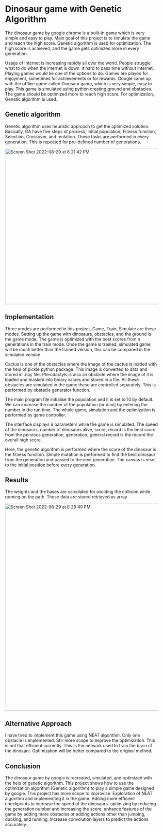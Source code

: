 # Dinosaur game with Genetic Algorithm

The dinosaur game by google chrome is a built-in game which is very simple and easy to play. Main goal of this project is to simulate the game and reach the high score. Genetic algorithm is used for optimization. The high score is achieved, and the game gets optimized more in every generation.

Usage of internet is increasing rapidly all over the world. People struggle what to do when the internet is down. It hard to pass time without internet. Playing games would be one of the options to do. Games are played for enjoyment, sometimes for achievements or for rewards. Google came up with the offline game called Dinosaur game, which is very simple, easy to play. This game is simulated using python creating ground and obstacles. The game should be optimized more to reach high score. For optimization, Genetic algorithm is used.

## Genetic algorithm

Genetic algorithm uses heuristic approach to get the optimized solution. Basically, GA have five steps of process, Initial population, Fitness function, Selection, Crossover, and mutation. These tasks are performed in every generation. This is repeated for pre-defined number of generations.

<img width="511" alt="Screen Shot 2022-08-29 at 8 21 42 PM" src="https://user-images.githubusercontent.com/38185827/187321287-f3997922-6b78-4607-b6f3-c92ac7c984c3.png">

## Implementation

Three modes are performed in this project. Game, Train, Simulate are these modes. Setting up the game with dinosaurs, obstacles, and the ground is the game mode.
The game is optimized with the best scores from n generations in the train mode. Once the game is trained, simulated game will be much better than the trained version, this can be compared in the simulated version.

Cactus is one of the obstacles where the image of the cactus is loaded with the help of pickle python package. This image is converted to data and stored in .npy file. Pterodactyls is also an obstacle where the image of it is loaded and masked into binary values and stored in a file. All these obstacles are simulated in the game these are controlled separately. This is performed by obstacle generator function.

The main program file initialise the population and it is set to 10 by default. We can increase the number of the population (or dino) by entering the number in the run time.
The whole game, simulation and the optimization is performed by game controller.

The interface displays 6 parameters while the game is simulated. The speed of the dinosaurs, number of dinosaurs alive, score, record is the best score from the pervious generation, generation, general record is the record the overall high score.

Here, the genetic algorithm is performed where the score of the dinosaur is the fitness function. Simple mutation is performed to find the best dinosaur from the generation and passed to the next generation. The canvas is reset to the initial position before every generation.

## Results

The weights and the bases are calculated for avoiding the collision while running on the path. These data are stored retrieved as array

<img width="680" alt="Screen Shot 2022-08-29 at 8 29 49 PM" src="https://user-images.githubusercontent.com/38185827/187322048-8dca4a6f-d1a9-49e7-b54b-e9f07fa54330.png">


## Alternative Approach

I have tried to implement this game using NEAT algorithm. Only one obstacle is implemented. Still more scope to improve the optimization. This is not that efficient currently. This is the network used to train the brain of the dinosaur. Optimization will be better compared to the original method.

## Conclusion

The dinosaur game by google is recreated, simulated, and optimized with the help of genetic algorithm. This project shows how to use the optimization algorithm (Genetic algorithm) to play a simple game designed by google. This project has more scope to improvise. Exploration of NEAT algorithm and implementing it in the game. Adding more efficient checkpoints to increase the speed of the dinosaurs. optimizing by reducing the generation number and increasing the score. enhance features of the game by adding more obstacles or adding actions other than jumping, ducking, and running. Increase convolution layers to predict the actions accurately.
